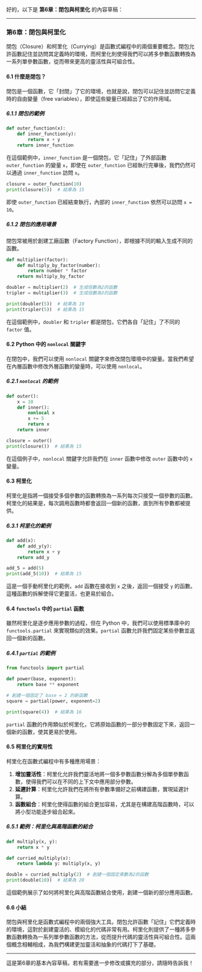 好的，以下是 **第6章：閉包與柯里化** 的內容草稿：

---

### 第6章：閉包與柯里化

閉包（Closure）和柯里化（Currying）是函數式編程中的兩個重要概念。閉包允許函數記住並訪問其定義時的環境，而柯里化則使得我們可以將多參數函數轉換為一系列單參數函數，從而帶來更高的靈活性與可組合性。

#### 6.1 什麼是閉包？

閉包是一個函數，它「封閉」了它的環境，也就是說，閉包可以記住並訪問它定義時的自由變量（free variables），即使這些變量已經超出了它的作用域。

##### 6.1.1 閉包的範例

```python
def outer_function(x):
    def inner_function(y):
        return x + y
    return inner_function
```

在這個範例中，`inner_function` 是一個閉包，它「記住」了外部函數 `outer_function` 的變量 `x`，即使在 `outer_function` 已經執行完畢後，我們仍然可以通過 `inner_function` 訪問 `x`。

```python
closure = outer_function(10)
print(closure(5))  # 結果為 15
```

即使 `outer_function` 已經結束執行，內部的 `inner_function` 依然可以訪問 `x = 10`。

##### 6.1.2 閉包的應用場景

閉包常被用於創建工廠函數（Factory Function），即根據不同的輸入生成不同的函數。

```python
def multiplier(factor):
    def multiply_by_factor(number):
        return number * factor
    return multiply_by_factor

doubler = multiplier(2)  # 生成倍數為2的函數
tripler = multiplier(3)  # 生成倍數為3的函數

print(doubler(5))  # 結果為 10
print(tripler(5))  # 結果為 15
```

在這個範例中，`doubler` 和 `tripler` 都是閉包，它們各自「記住」了不同的 `factor` 值。

#### 6.2 Python 中的 `nonlocal` 關鍵字

在閉包中，我們可以使用 `nonlocal` 關鍵字來修改閉包環境中的變量。當我們希望在內層函數中修改外層函數的變量時，可以使用 `nonlocal`。

##### 6.2.1 `nonlocal` 的範例

```python
def outer():
    x = 10
    def inner():
        nonlocal x
        x += 5
        return x
    return inner

closure = outer()
print(closure())  # 結果為 15
```

在這個例子中，`nonlocal` 關鍵字允許我們在 `inner` 函數中修改 `outer` 函數中的 `x` 變量。

#### 6.3 柯里化

柯里化是指將一個接受多個參數的函數轉換為一系列每次只接受一個參數的函數。柯里化的結果是，每次調用函數時都會返回一個新的函數，直到所有參數都被提供。

##### 6.3.1 柯里化的範例

```python
def add(x):
    def add_y(y):
        return x + y
    return add_y

add_5 = add(5)
print(add_5(10))  # 結果為 15
```

這是一個手動柯里化的範例，`add` 函數在接收到 `x` 之後，返回一個接受 `y` 的函數。這種函數的拆解使得它更靈活，也更易於組合。

#### 6.4 `functools` 中的 `partial` 函數

雖然柯里化是逐步應用參數的過程，但在 Python 中，我們可以使用標準庫中的 `functools.partial` 來實現類似的效果。`partial` 函數允許我們固定某些參數並返回一個新的函數。

##### 6.4.1 `partial` 的範例

```python
from functools import partial

def power(base, exponent):
    return base ** exponent

# 創建一個固定了 base = 2 的新函數
square = partial(power, exponent=2)

print(square(4))  # 結果為 16
```

`partial` 函數的作用類似於柯里化，它將原始函數的一部分參數固定下來，返回一個新的函數，使其更易於使用。

#### 6.5 柯里化的實用性

柯里化在函數式編程中有多種應用場景：

1. **增加靈活性**：柯里化允許我們靈活地將一個多參數函數分解為多個單參數函數，使得我們可以在不同的上下文中應用部分參數。
2. **延遲計算**：柯里化允許我們在將所有參數準備好之前構建函數，實現延遲計算。
3. **函數組合**：柯里化使得函數的組合更加容易，尤其是在構建高階函數時，可以將小型功能逐步組合起來。

##### 6.5.1 範例：柯里化與高階函數的結合

```python
def multiply(x, y):
    return x * y

def curried_multiply(x):
    return lambda y: multiply(x, y)

double = curried_multiply(2)  # 創建一個固定乘數為2的函數
print(double(10))  # 結果為 20
```

這個範例展示了如何將柯里化與高階函數結合使用，創建一個新的部分應用函數。

#### 6.6 小結

閉包與柯里化是函數式編程中的兩個強大工具。閉包允許函數「記住」它們定義時的環境，這對於創建靈活的、模組化的代碼非常有用。柯里化則提供了一種將多參數函數轉換為一系列單參數函數的方法，從而提升代碼的靈活性與可組合性。這兩個概念相輔相成，為我們構建更加靈活和抽象的代碼打下了基礎。

---

這是第6章的基本內容草稿，若有需要進一步修改或擴充的部分，請隨時告訴我！